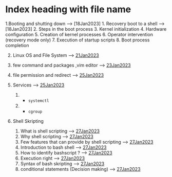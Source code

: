 # Index heading with file name

1.Booting and shutting down --> [18Jan2023]
    1. Recovery boot to a shell --> [18Jan2023]
    2. Steps in the boot process
    3. Kernel initialization
    4. Hardware configuration
    5. Creation of kernel processes
    6. Operator intervention (recovery mode only)
    7. Execution of startup scripts 
    8. Boot process completion



2. Linux OS and File System --> [21Jan2023](21-22Jan2023.md) 
3. few command and packages ,vim editor --> [23Jan2023](23Jan2023.md)
4. file permission and redirect --> [25Jan2023](25Jan2023.md)
5. Services --> [25Jan2023](25Jan2023.md)
   1. - `systemctl`
   2. - `cgroup`

5. Shell Skripting
   1. What is shell scripting --> [27Jan2023](27Jan2023.md)
   2. Why shell scripting --> [27Jan2023](27Jan2023.md)
   3. Few features that can provide by shell scripting -->  [27Jan2023](27Jan2023.md)
   4. Introduction to bash shell -->  [27Jan2023](27Jan2023.md)
   5. How to identify bashscript ?  -->  [27Jan2023](27Jan2023.md)
   6. Execution right -->  [27Jan2023](27Jan2023.md)
   7. Syntax of bash skripting -->  [27Jan2023](27Jan2023.md)
   8. conditional statements (Decision making) -->  [27Jan2023](27Jan2023.md) 